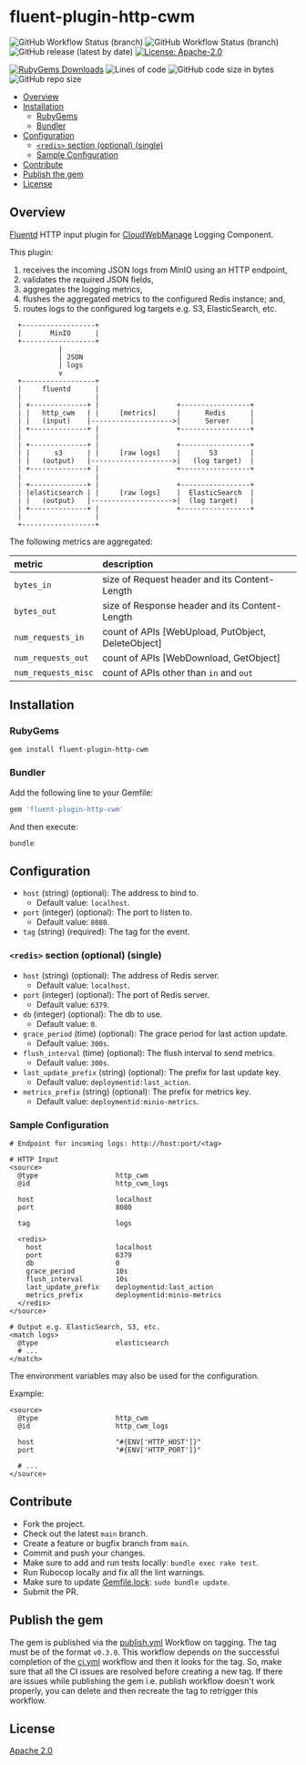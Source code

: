 # fluent-plugin-http-cwm

![GitHub Workflow Status (branch)](https://img.shields.io/github/workflow/status/iamAzeem/fluent-plugin-http-cwm/ci/main?label=build&style=flat-square)
![GitHub Workflow Status (branch)](https://img.shields.io/github/workflow/status/iamAzeem/fluent-plugin-http-cwm/publish/main?label=publish&style=flat-square)
![GitHub release (latest by date)](https://img.shields.io/github/v/release/iamAzeem/fluent-plugin-http-cwm?style=flat-square)
[![License: Apache-2.0](https://img.shields.io/badge/license-Apache-blue.svg?style=flat-square)](https://github.com/iamAzeem/fluent-plugin-http-cwm/blob/master/LICENSE)

[![RubyGems Downloads](https://img.shields.io/gem/dt/fluent-plugin-http-cwm?color=blue&style=flat-square)](https://rubygems.org/gems/fluent-plugin-http-cwm)
![Lines of code](https://img.shields.io/tokei/lines/github/iamAzeem/fluent-plugin-http-cwm?label=LOC&style=flat-square)
![GitHub code size in bytes](https://img.shields.io/github/languages/code-size/iamAzeem/fluent-plugin-http-cwm?style=flat-square)
![GitHub repo size](https://img.shields.io/github/repo-size/iamAzeem/fluent-plugin-http-cwm?style=flat-square)

- [Overview](#overview)
- [Installation](#installation)
  - [RubyGems](#rubygems)
  - [Bundler](#bundler)
- [Configuration](#configuration)
  - [`<redis>` section (optional) (single)](#redis-section-optional-single)
  - [Sample Configuration](#sample-configuration)
- [Contribute](#contribute)
- [Publish the gem](#publish-the-gem)
- [License](#license)

## Overview

[Fluentd](https://fluentd.org/) HTTP input plugin for
[CloudWebManage](https://github.com/CloudWebManage) Logging Component.

This plugin:

1. receives the incoming JSON logs from MinIO using an HTTP endpoint,
2. validates the required JSON fields,
3. aggregates the logging metrics,
4. flushes the aggregated metrics to the configured Redis instance; and,
5. routes logs to the configured log targets e.g. S3, ElasticSearch, etc.

```text
  +------------------+
  |       MinIO      |
  +------------------+
            |
            | JSON
            | logs
            v
  +------------------+
  |     fluentd      |
  |                  |
  | +--------------+ |                   +-----------------+
  | |   http_cwm   | |     [metrics]     |      Redis      |
  | |   (input)    |-------------------->|      Server     |
  | +--------------+ |                   +-----------------+
  |                  |
  | +--------------+ |                   +-----------------+
  | |      s3      | |     [raw logs]    |       S3        |
  | |   (output)   |-------------------->|   (log target)  |
  | +--------------+ |                   +-----------------+
  |                  |
  | +--------------+ |                   +-----------------+
  | |elasticsearch | |     [raw logs]    |  ElasticSearch  |
  | |   (output)   |-------------------->|  (log target)   |
  | +--------------+ |                   +-----------------+
  |                  |
  +------------------+
```

The following metrics are aggregated:

| metric              | description                                        |
| :------------------ | :------------------------------------------------- |
| `bytes_in`          | size of Request header and its Content-Length      |
| `bytes_out`         | size of Response header and its Content-Length     |
| `num_requests_in`   | count of APIs [WebUpload, PutObject, DeleteObject] |
| `num_requests_out`  | count of APIs [WebDownload, GetObject]             |
| `num_requests_misc` | count of APIs other than `in` and `out`            |

## Installation

### RubyGems

```shell
gem install fluent-plugin-http-cwm
```

### Bundler

Add the following line to your Gemfile:

```ruby
gem 'fluent-plugin-http-cwm'
```

And then execute:

```shell
bundle
```

## Configuration

- `host` (string) (optional): The address to bind to.
  - Default value: `localhost`.
- `port` (integer) (optional): The port to listen to.
  - Default value: `8080`.
- `tag` (string) (required): The tag for the event.

### `<redis>` section (optional) (single)

- `host` (string) (optional): The address of Redis server.
  - Default value: `localhost`.
- `port` (integer) (optional): The port of Redis server.
  - Default value: `6379`.
- `db` (integer) (optional): The db to use.
  - Default value: `0`.
- `grace_period` (time) (optional): The grace period for last action update.
  - Default value: `300s`.
- `flush_interval` (time) (optional): The flush interval to send metrics.
  - Default value: `300s`.
- `last_update_prefix` (string) (optional): The prefix for last update key.
  - Default value: `deploymentid:last_action`.
- `metrics_prefix` (string) (optional): The prefix for metrics key.
  - Default value: `deploymentid:minio-metrics`.

### Sample Configuration

```text
# Endpoint for incoming logs: http://host:port/<tag>

# HTTP Input
<source>
  @type                   http_cwm
  @id                     http_cwm_logs

  host                    localhost
  port                    8080

  tag                     logs

  <redis>
    host                  localhost
    port                  6379
    db                    0
    grace_period          10s
    flush_interval        10s
    last_update_prefix    deploymentid:last_action
    metrics_prefix        deploymentid:minio-metrics
  </redis>
</source>

# Output e.g. ElasticSearch, S3, etc.
<match logs>
  @type                   elasticsearch
  # ...
</match>
```

The environment variables may also be used for the configuration.

Example:

```text
<source>
  @type                   http_cwm
  @id                     http_cwm_logs

  host                    "#{ENV['HTTP_HOST']}"
  port                    "#{ENV['HTTP_PORT']}"

  # ...
</source>
```

## Contribute

- Fork the project.
- Check out the latest `main` branch.
- Create a feature or bugfix branch from `main`.
- Commit and push your changes.
- Make sure to add and run tests locally: `bundle exec rake test`.
- Run Rubocop locally and fix all the lint warnings.
- Make sure to update [Gemfile.lock](Gemfile.lock): `sudo bundle update`.
- Submit the PR.

## Publish the gem

The gem is published via the [publish.yml](.github/workflows/publish.yml)
Workflow on tagging. The tag must be of the format `v0.3.0`. This workflow
depends on the successful completion of the [ci.yml](.github/workflows/ci.yml)
workflow and then it looks for the tag. So, make sure that all the CI issues are
resolved before creating a new tag. If there are issues while publishing the gem
i.e. publish workflow doesn't work properly, you can delete and then recreate
the tag to retrigger this workflow.

## License

[Apache 2.0](./LICENSE)
